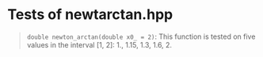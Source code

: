 # Tests of newtarctan.hpp


> `double newton_arctan(double x0_ = 2)`: This function is tested on five values in the interval [1, 2]: 1., 1.15, 1.3, 1.6, 2.
